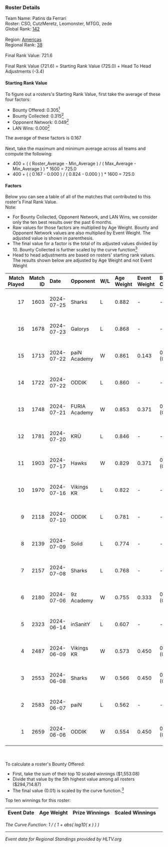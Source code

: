 ### Roster Details<br />
Team Name: Patins da Ferrari<br />
Roster: CSO, CutzMeretz, Leomonster, MTGG, zede<br />
Global Rank: [142](../../standings_global_2024_09_11.md)<br />
<br />
Region: [Americas]( ../../standings_americas_2024_09_11.md)<br />
Regional Rank: [38]( ../../standings_americas_2024_09_11.md)<br />
<br />
Final Rank Value:  721.6<br />
<br />
Final Rank Value (721.6) = Starting Rank Value (725.0) + Head To Head Adjustments (-3.4)<br />

#### Starting Rank Value<br />
To figure out a rosters's Starting Rank Value, first take the average of these four factors:<br />
- Bounty Offered: 0.305[<sup>1</sup>](#table2)
- Bounty Collected: 0.315[<sup>2</sup>](#table1)
- Opponent Network: 0.049[<sup>2</sup>](#table1)
- LAN Wins: 0.000[<sup>2</sup>](#table1)

The average of these factors is 0.167<br />
<br />
Next, take the maximum and minimum average across all teams and compute the following:<br />
- 400 + ( ( Roster_Average - Min_Average ) / ( Max_Average - Min_Average ) ) * 1600 = 725.0
- 400 + ( ( 0.167 - 0.000 ) / ( 0.824 - 0.000 ) ) * 1600 = 725.0


#### Factors<br />
Below you can see a table of all of the matches that contributed to this roster's Final Rank Value.<br />
Note:<br />

- For Bounty Collected, Opponent Network, and LAN Wins, we consider only the ten best results over the past 6 months.
- Raw values for those factors are multiplied by Age Weight. Bounty and Opponent Network values are also multiplied by Event Weight. The adjusted value is shown in parenthesis.
- The final value for a factor is the total of its adjusted values divided by 10. Bounty Collected is further scaled by the curve function[<sup>3</sup>](#curveFunction)
- Head to head adjustments are based on rosters' starting rank values. The results shown below are adjusted by Age Weight and not Event Weight
<span id="table1"></span><br />


| Match Played | Match ID | Date       | Opponent      | W/L | Age Weight | Event Weight | Bounty Collected | Opponent Network | LAN Wins  | H2H Adj. | Roster                                  |
| -: | -: | :- | :- | :- | :- | :- | :- | :- | :- | -: | :- |
|           17 |     1603 | 2024-07-25 | Sharks        | L   | 0.882      | -            | -                | -                | -         |    -5.28 | CSO, CutzMeretz, Leomonster, MTGG, zede |
|           16 |     1678 | 2024-07-23 | Galorys       | L   | 0.868      | -            | -                | -                | -         |   -12.16 | CSO, CutzMeretz, Leomonster, MTGG, zede |
|           15 |     1713 | 2024-07-22 | paiN Academy  | W   | 0.861      | 0.143        | 0.000 (0.000)    | 0.000 (0.000)    | 0 (0.000) |     3.39 | CSO, CutzMeretz, Leomonster, MTGG, zede |
|           14 |     1722 | 2024-07-22 | ODDIK         | L   | 0.860      | -            | -                | -                | -         |    -3.86 | CSO, CutzMeretz, Leomonster, MTGG, zede |
|           13 |     1748 | 2024-07-21 | FURIA Academy | W   | 0.853      | 0.371        | 0.000 (0.000)    | 0.076 (0.024)    | 0 (0.000) |     6.43 | CSO, CutzMeretz, Leomonster, MTGG, zede |
|           12 |     1781 | 2024-07-20 | KRÜ           | L   | 0.846      | -            | -                | -                | -         |   -10.27 | CSO, CutzMeretz, Leomonster, MTGG, zede |
|           11 |     1903 | 2024-07-17 | Hawks         | W   | 0.829      | 0.371        | 0.008 (0.003)    | 0.037 (0.011)    | 0 (0.000) |    10.75 | CSO, CutzMeretz, Leomonster, MTGG, zede |
|           10 |     1970 | 2024-07-16 | Vikings KR    | L   | 0.822      | -            | -                | -                | -         |   -11.81 | CSO, CutzMeretz, Leomonster, MTGG, zede |
|            9 |     2118 | 2024-07-10 | ODDIK         | L   | 0.781      | -            | -                | -                | -         |    -3.74 | bsd, CSO, CutzMeretz, Leomonster, zede  |
|            8 |     2139 | 2024-07-09 | Solid         | L   | 0.774      | -            | -                | -                | -         |   -10.07 | bsd, CSO, CutzMeretz, Leomonster, zede  |
|            7 |     2157 | 2024-07-08 | Sharks        | L   | 0.768      | -            | -                | -                | -         |    -4.76 | bsd, CSO, CutzMeretz, Leomonster, zede  |
|            6 |     2180 | 2024-07-06 | 9z Academy    | W   | 0.755      | 0.333        | 0.000 (0.000)    | 0.055 (0.014)    | 0 (0.000) |     4.49 | bsd, CSO, CutzMeretz, Leomonster, zede  |
|            5 |     2323 | 2024-06-14 | inSanitY      | L   | 0.607      | -            | -                | -                | -         |    -5.60 | CutzMeretz, desh, Leomonster, roz, zede |
|            4 |     2487 | 2024-06-09 | Vikings KR    | W   | 0.573      | 0.450        | 0.006 (0.002)    | 0.421 (0.109)    | 0 (0.000) |     9.07 | CutzMeretz, desh, Leomonster, roz, zede |
|            3 |     2553 | 2024-06-08 | Sharks        | W   | 0.566      | 0.450        | 0.057 (0.015)    | 0.520 (0.133)    | 0 (0.000) |    15.19 | CutzMeretz, desh, Leomonster, roz, zede |
|            2 |     2583 | 2024-06-07 | paiN          | L   | 0.562      | -            | -                | -                | -         |    -0.17 | CutzMeretz, desh, Leomonster, roz, zede |
|            1 |     2659 | 2024-06-06 | ODDIK         | W   | 0.554      | 0.450        | 0.193 (0.048)    | 0.810 (0.202)    | 0 (0.000) |    14.98 | CutzMeretz, desh, Leomonster, roz, zede |

<br />
<span id="table2"></span><br />
To calculate a roster's Bounty Offered:<br />

- First, take the sum of their top 10 scaled winnings ($1,553.08)
- Divide that value by the 5th highest value among all rosters ($294,714.87)
- The final value (0.01) is scaled by the curve function.[<sup>3</sup>](#curveFunction)

Top ten winnings for this roster:<br />

| Event Date | Age Weight | Prize Winnings | Scaled Winnings |
| :- | -: | :- | :- |


<span id="curveFunction"></span>_The Curve Function: 1 / ( 1 + abs( log10( x ) ) )_<br />

---
_Event data for Regional Standings provided by HLTV.org_<br />
